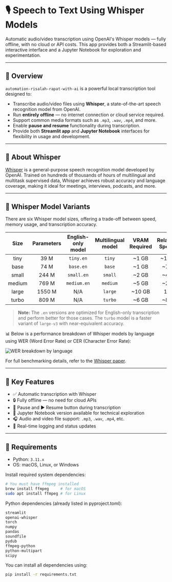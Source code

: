 # 🎙️ Speech to Text Using Whisper Models

Automatic audio/video transcription using OpenAI's Whisper models — fully offline, with no cloud or API costs. This app provides both a Streamlit-based interactive interface and a Jupyter Notebook for exploration and experimentation.

---

## 🧭 Overview

`automation-risalah-rapat-with-ai` is a powerful local transcription tool designed to:

- Transcribe audio/video files using **Whisper**, a state-of-the-art speech recognition model from OpenAI.
- Run **entirely offline** — no internet connection or cloud service required.
- Support common media formats such as `.mp3`, `.wav`, `.mp4`, and more.
- Enable **pause and resume** functionality during transcription.
- Provide both **Streamlit app** and **Jupyter Notebook** interfaces for flexibility in usage and development.

---

## 🧠 About Whisper

[Whisper](https://github.com/openai/whisper) is a general-purpose speech recognition model developed by OpenAI. Trained on hundreds of thousands of hours of multilingual and multitask supervised data, Whisper achieves robust accuracy and language coverage, making it ideal for meetings, interviews, podcasts, and more.

---

## 🧪 Whisper Model Variants

There are six Whisper model sizes, offering a trade-off between speed, memory usage, and transcription accuracy.

|  Size  | Parameters | English-only model | Multilingual model | VRAM Required | Relative Speed |
|:------:|:----------:|:------------------:|:------------------:|:-------------:|:--------------:|
|  tiny  |    39 M    |     `tiny.en`      |       `tiny`       |     ~1 GB     |      ~10×      |
|  base  |    74 M    |     `base.en`      |       `base`       |     ~1 GB     |      ~7×       |
| small  |   244 M    |     `small.en`     |      `small`       |     ~2 GB     |      ~4×       |
| medium |   769 M    |    `medium.en`     |      `medium`      |     ~5 GB     |      ~2×       |
| large  |   1550 M   |        N/A         |      `large`       |    ~10 GB     |       1×       |
| turbo  |   809 M    |        N/A         |      `turbo`       |     ~6 GB     |      ~8×       |

> **Note:** The `.en` versions are optimized for English-only transcription and perform better for those cases. The `turbo` model is a faster variant of `large-v3` with near-equivalent accuracy.

📊 Below is a performance breakdown of Whisper models by language using WER (Word Error Rate) or CER (Character Error Rate):

![WER breakdown by language](https://github.com/openai/whisper/assets/266841/f4619d66-1058-4005-8f67-a9d811b77c62)

For full benchmarking details, refer to the [Whisper paper](https://arxiv.org/abs/2212.04356).

---

## 🚀 Key Features

- ✅ Automatic transcription with Whisper
- 🔒 Fully offline — no need for cloud APIs
- 🛑 Pause and ▶️ Resume button during transcription
- 🔬 Jupyter Notebook version available for technical exploration
- 🎧 Audio and video file support: `.mp3`, `.wav`, `.mp4`, etc.
- 📜 Real-time logging and status updates

---

## 🔧 Requirements

- Python: `3.11.x`
- OS: macOS, Linux, or Windows

Install required system dependencies:

```bash
# You must have ffmpeg installed
brew install ffmpeg     # for macOS
sudo apt install ffmpeg # for Linux
```

Python dependencies (already listed in pyproject.toml):

```bash
streamlit
openai-whisper
torch
numpy
pandas
soundfile
pydub
ffmpeg-python
python-multipart
scipy
```
You can install all dependencies using:
```bash
pip install -r requirements.txt
```